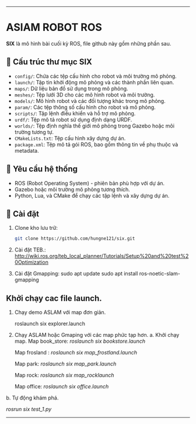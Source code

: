 
---

# ASlAM ROBOT ROS

**SIX** là mô hình bài cuối kỳ ROS, file github này gồm những phần sau.

## 📁 Cấu trúc thư mục SIX

- `config/`: Chứa các tệp cấu hình cho robot và môi trường mô phỏng.
- `launch/`: Tập tin khởi động mô phỏng và các thành phần liên quan.
- `maps/`: Dữ liệu bản đồ sử dụng trong mô phỏng.
- `meshes/`: Tệp lưới 3D cho các mô hình robot và môi trường.
- `models/`: Mô hình robot và các đối tượng khác trong mô phỏng.
- `param/`: Các tệp thông số cấu hình cho robot và mô phỏng.
- `scripts/`: Tập lệnh điều khiển và hỗ trợ mô phỏng.
- `urdf/`: Tệp mô tả robot sử dụng định dạng URDF.
- `worlds/`: Tệp định nghĩa thế giới mô phỏng trong Gazebo hoặc môi trường tương tự.
- `CMakeLists.txt`: Tệp cấu hình xây dựng dự án.
- `package.xml`: Tệp mô tả gói ROS, bao gồm thông tin về phụ thuộc và metadata.

## 🚀 Yêu cầu hệ thống

- ROS (Robot Operating System) - phiên bản phù hợp với dự án.
- Gazebo hoặc môi trường mô phỏng tương thích.
- Python, Lua, và CMake để chạy các tập lệnh và xây dựng dự án.

## 🔧 Cài đặt

1. Clone kho lưu trữ:

   ```bash
   git clone https://github.com/hungne121/six.git
   ```

2. Cài đặt TEB.:
 http://wiki.ros.org/teb_local_planner/Tutorials/Setup%20and%20test%20Optimization

3. Cài đặt Gmapping:
     sudo apt update
     sudo apt install ros-noetic-slam-gmapping


## Khởi chạy cac file launch.
1. Chạy demo ASLAM với map đơn giản.

   roslaunch six explorer.launch
   
2. Chạy ASLAM hoặc Gmaping với các map phức tạp hơn.
a. Khởi chạy map.
   Map book_store: _roslaunch six bookstore.launch_

   Map frosland : _roslaunch six map_frostland.launch_

   Map park: _roslaunch six map_park.launch_

   Map rock: _roslaunch six map_rocklaunch_ 

   Map office: _roslaunch six office.launch_

b. Tự động khám phá.

_rosrun six test_1.py_

---

